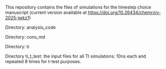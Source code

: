 This repository contains the files of simulations for the timestep choice manuscript (current version available at https://doi.org/10.26434/chemrxiv-2025-jwkz1)

Directory: analysis_code

Directory: conv_md

Directory: ti

Directory ti_t_test: the input files for all TI simulations: 10ns each and repeated 8 times for t-test purposes.
